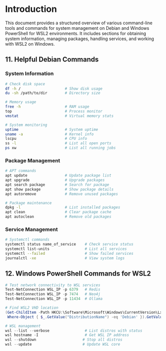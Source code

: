 # Introduction

This document provides a structured overview of various command-line tools and commands for system management on Debian and Windows PowerShell for WSL2 environments. It includes sections for obtaining system information, managing packages, handling services, and working with WSL2 on Windows.

## 11. Helpful Debian Commands

### System Information

```bash
# Check disk space
df -h /                    # Show disk usage
du -sh /path/to/dir        # Directory size

# Memory usage
free -h                    # RAM usage
top                        # Process monitor
vmstat                     # Virtual memory stats

# System monitoring
uptime                     # System uptime
uname -a                   # Kernel info
lscpu                      # CPU info
ss -l                      # List all open ports
ps xw                      # List all running jobs
```

### Package Management

```bash
# APT commands
apt update                 # Update package list
apt upgrade                # Upgrade packages
apt search package         # Search for package
apt show package           # Show package details
apt autoremove             # Remove unused packages

# Package maintenance
dpkg -l                    # List installed packages
apt clean                  # Clear package cache
apt autoclean              # Remove old packages
```

### Service Management

```bash
# Systemctl commands
systemctl status name_of_service    # Check service status
systemctl list-units                # List all services
systemctl --failed                  # Show failed services
journalctl -xe                      # View system logs
```

## 12. Windows PowerShell Commands for WSL2

```powershell
# Test network connectivity to WSL services
Test-NetConnection WSL_IP -p 6379   # Redis
Test-NetConnection WSL_IP -p 7474   # Neo4j
Test-NetConnection WSL_IP -p 11434  # Ollama

# Find WSL2 VHD location
(Get-ChildItem -Path HKCU:\Software\Microsoft\Windows\CurrentVersion\Lxss | 
 Where-Object { $_.GetValue("DistributionName") -eq 'Debian' }).GetValue("BasePath") + "\ext4.vhdx"

# WSL management
wsl --list --verbose                # List distros with status
wsl hostname -I                     # Get WSL IP address
wsl --shutdown                     # Stop all distros
wsl --update                       # Update WSL core
```